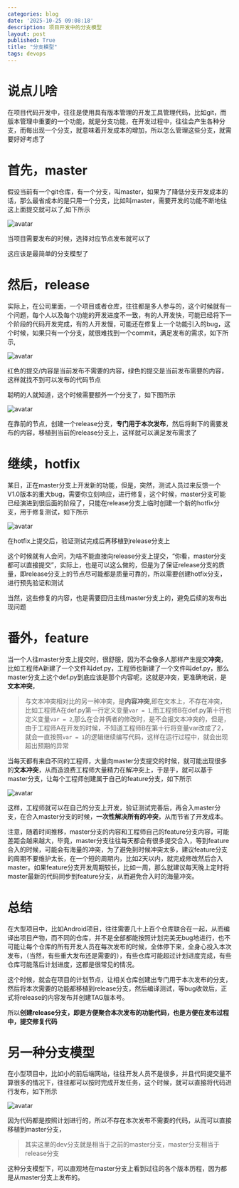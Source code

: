 ```yaml
---
categories: blog
date: '2025-10-25 09:08:18'
description: 项目开发中的分支模型
layout: post
published: True
title: "分支模型"
tags: devops
---
```



# 说点儿啥

在项目代码开发中，往往是使用具有版本管理的开发工具管理代码，比如git，而版本管理中重要的一个功能，就是分支功能，在开发过程中，往往会产生各种分支，而每出现一个分支，就意味着开发成本的增加，所以怎么管理这些分支，就需要好好考虑了


# 首先，master


假设当前有一个git仓库，有一个分支，叫master，如果为了降低分支开发成本的话，那么最省成本的是只用一个分支，比如叫master，需要开发的功能不断地往这上面提交就可以了,如下所示

![avatar](/assets/images/branch_model_master.png)

当项目需要发布的时候，选择对应节点发布就可以了

这应该是最简单的分支模型了


# 然后，release

实际上，在公司里面，一个项目或者仓库，往往都是多人参与的，这个时候就有一个问题，每个人以及每个功能的开发进度不一致，有的人开发快，可能已经将下一个阶段的代码开发完成，有的人开发慢，可能还在修复上一个功能引入的bug，这个时候，如果只有一个分支，就很难找到一个commit，满足发布的需求，如下所示,

![avatar](/assets/images/branch_model_master_1.png)

红色的提交/内容是当前发布不需要的内容，绿色的提交是当前发布需要的内容，这样就找不到可以发布的代码节点

聪明的人就知道，这个时候需要额外一个分支了，如下图所示

![avatar](/assets/images/branch_model_master_2.png)

在靠前的节点，创建一个release分支，**专门用于本次发布**，然后将剩下的需要发布的内容，移植到当前的release分支上，这样就可以满足发布需求了


# 继续，hotfix

某日，正在master分支上开发新的功能，但是，突然，测试人员过来反馈一个V1.0版本的重大bug，需要你立刻响应，进行修复，这个时候，master分支可能已经演进到很后面的阶段了，只能在release分支上临时创建一个新的hotfix分支，用于修复测试，如下所示

![avatar](/assets/images/branch_model_master_3.png)

在hotfix上提交后，验证测试完成后再移植到release分支上

这个时候就有人会问，为啥不能直接向release分支上提交，“你看，master分支都可以直接提交”，实际上，也是可以这么做的，但是为了保证release分支的质量，即release分支上的节点尽可能都是质量可靠的，所以需要创建hotfix分支，进行预先验证和测试

当然，这些修复的内容，也是需要回归主线master分支上的，避免后续的发布出现问题


# 番外，feature

当一个人往master分支上提交时，很舒服，因为不会像多人那样产生提交**冲突**，比如工程师A新建了一个文件叫def.py，工程师也新建了一个文件叫def.py，那么master分支上这个def.py到底应该是那个内容呢，这就是冲突，更准确地说，是**文本冲突**，

> 与文本冲突相对比的另一种冲突，是**内容冲突**,即在文本上，不存在冲突，比如工程师A在def.py第一行定义变量`var = 1`,而工程师B在def.py第十行也定义变量`var = 2`,那么在合并俩者的修改时，是不会报文本冲突的，但是，由于工程师A在开发的时候，不知道工程师B在第十行将变量var改成了2，就会一直按照`var = 1`的逻辑继续编写代码，这样在运行过程中，就会出现超出预期的异常

当每天都有来自不同的工程师，大量向master分支提交的时候，就可能出现很多的**文本冲突**，从而造浪费工程师大量精力在解冲突上，于是乎，就可以基于master分支，让每个工程师创建属于自己的feature分支，如下所示

![avatar](/assets/images/branch_model_master_4.png)

这样，工程师就可以在自己的分支上开发，验证测试完善后，再合入master分支，在合入master分支的时候，**一次性解决所有的冲突**，从而节省了开发成本。

注意，随着时间推移，master分支的内容和工程师自己的feature分支内容，可能差距会越来越大，毕竟，master分支往往每天都会有很多提交合入，等到feature合入的时候，可能会有海量的冲突，为了避免到时候冲突太多，建议feature分支的周期不要维护太长，在一个短的周期内，比如2天以内，就完成修改然后合入master。如果feature分支开发周期较长，比如一周，那么就建议每天晚上定时将master最新的代码同步到feature分支，从而避免合入时的海量冲突。

# 总结

在大型项目中，比如Android项目，往往需要几十上百个仓库联合在一起，从而编译出项目产物，而不同的仓库，并不是全部都能按照计划完美无bug地进行，也不可能让每个仓库的所有开发人员在每次发布的时候，全体停下来，全身心投入本次发布，（当然，有些重大发布还是需要的），有些仓库可能超过计划进度完成，有些仓库可能落后计划进度，这都是很常见的情况。

这个时候，就会在项目的计划节点，让相关仓库创建出专门用于本次发布的分支，然后将本次需要的功能都移植到release分支，然后编译测试，等bug收敛后，正式将release的内容发布并创建TAG版本号。

所以**创建release分支，即是方便聚合本次发布的功能代码，也是方便在发布过程中，提交修复代码**

# 另一种分支模型

在小型项目中，比如小的前后端网站，往往开发人员不是很多，并且代码提交量不算很多的情况下，往往都可以按时完成开发任务，这个时候，就可以直接将代码进行发布，如下所示

![avatar](/assets/images/branch_model_master_5.png)

因为代码都是按照计划进行的，所以不存在本次发布不需要的代码，从而可以直接移植到master分支，

> 其实这里的dev分支就是相当于之前的master分支，master分支相当于release分支

这种分支模型下，可以直观地在master分支上看到过往的各个版本历程，因为都是从master分支上发布的。